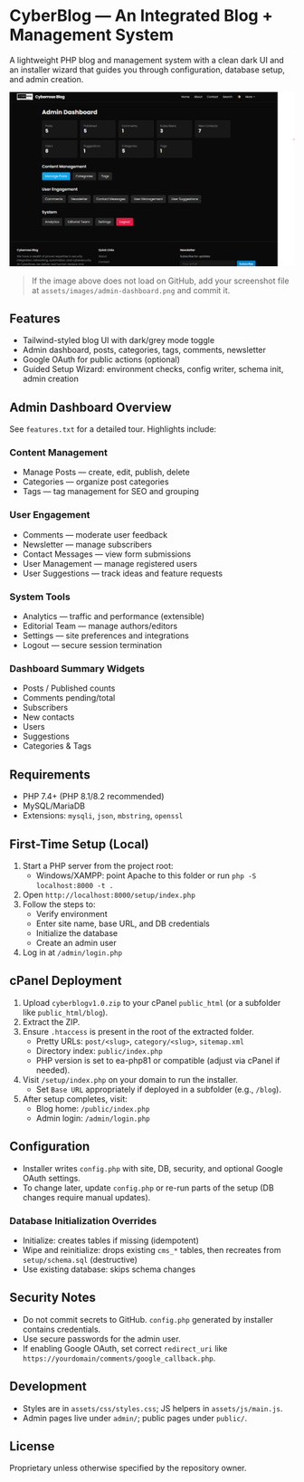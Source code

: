 # CyberBlog — An Integrated Blog + Management System

A lightweight PHP blog and management system with a clean dark UI and an installer wizard that guides you through configuration, database setup, and admin creation.

![Admin Dashboard](assets/images/admin-dashboard.png)

> If the image above does not load on GitHub, add your screenshot file at `assets/images/admin-dashboard.png` and commit it.

## Features
- Tailwind-styled blog UI with dark/grey mode toggle
- Admin dashboard, posts, categories, tags, comments, newsletter
- Google OAuth for public actions (optional)
- Guided Setup Wizard: environment checks, config writer, schema init, admin creation

## Admin Dashboard Overview

See `features.txt` for a detailed tour. Highlights include:

### Content Management
- Manage Posts — create, edit, publish, delete
- Categories — organize post categories
- Tags — tag management for SEO and grouping

### User Engagement
- Comments — moderate user feedback
- Newsletter — manage subscribers
- Contact Messages — view form submissions
- User Management — manage registered users
- User Suggestions — track ideas and feature requests

### System Tools
- Analytics — traffic and performance (extensible)
- Editorial Team — manage authors/editors
- Settings — site preferences and integrations
- Logout — secure session termination

### Dashboard Summary Widgets
- Posts / Published counts
- Comments pending/total
- Subscribers
- New contacts
- Users
- Suggestions
- Categories & Tags

## Requirements
- PHP 7.4+ (PHP 8.1/8.2 recommended)
- MySQL/MariaDB
- Extensions: `mysqli`, `json`, `mbstring`, `openssl`

## First-Time Setup (Local)
1. Start a PHP server from the project root:
   - Windows/XAMPP: point Apache to this folder or run `php -S localhost:8000 -t .`
2. Open `http://localhost:8000/setup/index.php`
3. Follow the steps to:
   - Verify environment
   - Enter site name, base URL, and DB credentials
   - Initialize the database
   - Create an admin user
4. Log in at `/admin/login.php`

## cPanel Deployment
1. Upload `cyberblogv1.0.zip` to your cPanel `public_html` (or a subfolder like `public_html/blog`).
2. Extract the ZIP.
3. Ensure `.htaccess` is present in the root of the extracted folder.
   - Pretty URLs: `post/<slug>`, `category/<slug>`, `sitemap.xml`
   - Directory index: `public/index.php`
   - PHP version is set to ea-php81 or compatible (adjust via cPanel if needed).
4. Visit `/setup/index.php` on your domain to run the installer.
   - Set `Base URL` appropriately if deployed in a subfolder (e.g., `/blog`).
5. After setup completes, visit:
   - Blog home: `/public/index.php`
   - Admin login: `/admin/login.php`

## Configuration
- Installer writes `config.php` with site, DB, security, and optional Google OAuth settings.
- To change later, update `config.php` or re-run parts of the setup (DB changes require manual updates).

### Database Initialization Overrides
- Initialize: creates tables if missing (idempotent)
- Wipe and reinitialize: drops existing `cms_*` tables, then recreates from `setup/schema.sql` (destructive)
- Use existing database: skips schema changes

## Security Notes
- Do not commit secrets to GitHub. `config.php` generated by installer contains credentials.
- Use secure passwords for the admin user.
- If enabling Google OAuth, set correct `redirect_uri` like `https://yourdomain/comments/google_callback.php`.

## Development
- Styles are in `assets/css/styles.css`; JS helpers in `assets/js/main.js`.
- Admin pages live under `admin/`; public pages under `public/`.

## License
Proprietary unless otherwise specified by the repository owner.